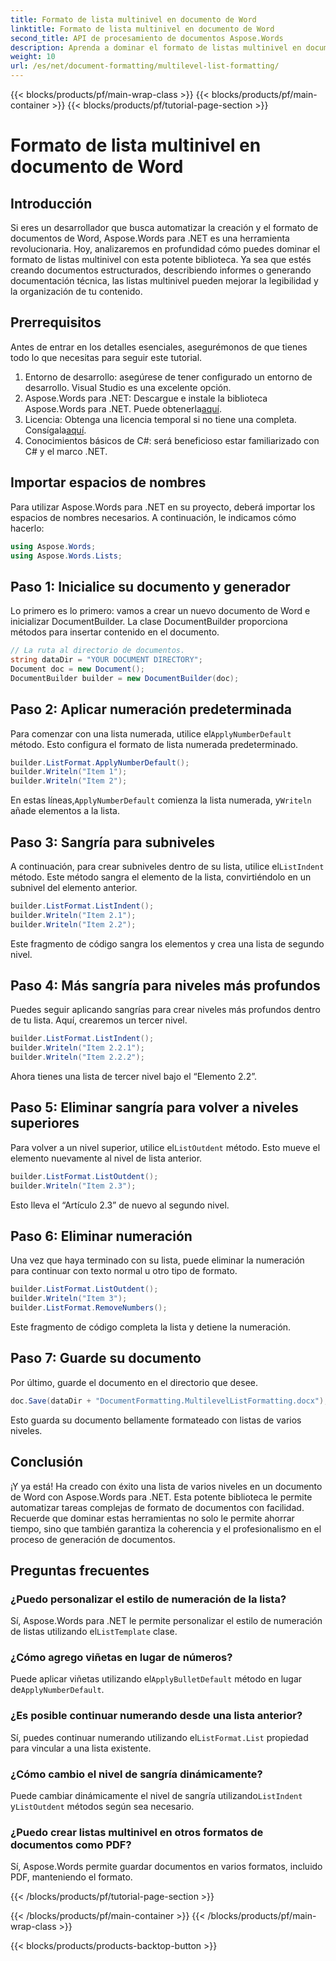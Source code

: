 ```yaml
---
title: Formato de lista multinivel en documento de Word
linktitle: Formato de lista multinivel en documento de Word
second_title: API de procesamiento de documentos Aspose.Words
description: Aprenda a dominar el formato de listas multinivel en documentos de Word con Aspose.Words para .NET con nuestra guía paso a paso. Mejore la estructura de los documentos sin esfuerzo.
weight: 10
url: /es/net/document-formatting/multilevel-list-formatting/
---
```


{{< blocks/products/pf/main-wrap-class >}}
{{< blocks/products/pf/main-container >}}
{{< blocks/products/pf/tutorial-page-section >}}

# Formato de lista multinivel en documento de Word

## Introducción

Si eres un desarrollador que busca automatizar la creación y el formato de documentos de Word, Aspose.Words para .NET es una herramienta revolucionaria. Hoy, analizaremos en profundidad cómo puedes dominar el formato de listas multinivel con esta potente biblioteca. Ya sea que estés creando documentos estructurados, describiendo informes o generando documentación técnica, las listas multinivel pueden mejorar la legibilidad y la organización de tu contenido.

## Prerrequisitos

Antes de entrar en los detalles esenciales, asegurémonos de que tienes todo lo que necesitas para seguir este tutorial.

1. Entorno de desarrollo: asegúrese de tener configurado un entorno de desarrollo. Visual Studio es una excelente opción.
2.  Aspose.Words para .NET: Descargue e instale la biblioteca Aspose.Words para .NET. Puede obtenerla[aquí](https://releases.aspose.com/words/net/).
3.  Licencia: Obtenga una licencia temporal si no tiene una completa. Consígala[aquí](https://purchase.aspose.com/temporary-license/).
4. Conocimientos básicos de C#: será beneficioso estar familiarizado con C# y el marco .NET.

## Importar espacios de nombres

Para utilizar Aspose.Words para .NET en su proyecto, deberá importar los espacios de nombres necesarios. A continuación, le indicamos cómo hacerlo:

```csharp
using Aspose.Words;
using Aspose.Words.Lists;
```

## Paso 1: Inicialice su documento y generador

Lo primero es lo primero: vamos a crear un nuevo documento de Word e inicializar DocumentBuilder. La clase DocumentBuilder proporciona métodos para insertar contenido en el documento.

```csharp
// La ruta al directorio de documentos.
string dataDir = "YOUR DOCUMENT DIRECTORY";
Document doc = new Document();
DocumentBuilder builder = new DocumentBuilder(doc);
```

## Paso 2: Aplicar numeración predeterminada

 Para comenzar con una lista numerada, utilice el`ApplyNumberDefault` método. Esto configura el formato de lista numerada predeterminado.

```csharp
builder.ListFormat.ApplyNumberDefault();
builder.Writeln("Item 1");
builder.Writeln("Item 2");
```

 En estas líneas,`ApplyNumberDefault` comienza la lista numerada, y`Writeln` añade elementos a la lista.

## Paso 3: Sangría para subniveles

 A continuación, para crear subniveles dentro de su lista, utilice el`ListIndent` método. Este método sangra el elemento de la lista, convirtiéndolo en un subnivel del elemento anterior.

```csharp
builder.ListFormat.ListIndent();
builder.Writeln("Item 2.1");
builder.Writeln("Item 2.2");
```

Este fragmento de código sangra los elementos y crea una lista de segundo nivel.

## Paso 4: Más sangría para niveles más profundos

Puedes seguir aplicando sangrías para crear niveles más profundos dentro de tu lista. Aquí, crearemos un tercer nivel.

```csharp
builder.ListFormat.ListIndent();
builder.Writeln("Item 2.2.1");
builder.Writeln("Item 2.2.2");
```

Ahora tienes una lista de tercer nivel bajo el “Elemento 2.2”.

## Paso 5: Eliminar sangría para volver a niveles superiores

 Para volver a un nivel superior, utilice el`ListOutdent` método. Esto mueve el elemento nuevamente al nivel de lista anterior.

```csharp
builder.ListFormat.ListOutdent();
builder.Writeln("Item 2.3");
```

Esto lleva el “Artículo 2.3” de nuevo al segundo nivel.

## Paso 6: Eliminar numeración

Una vez que haya terminado con su lista, puede eliminar la numeración para continuar con texto normal u otro tipo de formato.

```csharp
builder.ListFormat.ListOutdent();
builder.Writeln("Item 3");
builder.ListFormat.RemoveNumbers();
```

Este fragmento de código completa la lista y detiene la numeración.

## Paso 7: Guarde su documento

Por último, guarde el documento en el directorio que desee.

```csharp
doc.Save(dataDir + "DocumentFormatting.MultilevelListFormatting.docx");
```

Esto guarda su documento bellamente formateado con listas de varios niveles.

## Conclusión

¡Y ya está! Ha creado con éxito una lista de varios niveles en un documento de Word con Aspose.Words para .NET. Esta potente biblioteca le permite automatizar tareas complejas de formato de documentos con facilidad. Recuerde que dominar estas herramientas no solo le permite ahorrar tiempo, sino que también garantiza la coherencia y el profesionalismo en el proceso de generación de documentos.

## Preguntas frecuentes

### ¿Puedo personalizar el estilo de numeración de la lista?
 Sí, Aspose.Words para .NET le permite personalizar el estilo de numeración de listas utilizando el`ListTemplate` clase.

### ¿Cómo agrego viñetas en lugar de números?
 Puede aplicar viñetas utilizando el`ApplyBulletDefault` método en lugar de`ApplyNumberDefault`.

### ¿Es posible continuar numerando desde una lista anterior?
 Sí, puedes continuar numerando utilizando el`ListFormat.List` propiedad para vincular a una lista existente.

### ¿Cómo cambio el nivel de sangría dinámicamente?
 Puede cambiar dinámicamente el nivel de sangría utilizando`ListIndent` y`ListOutdent` métodos según sea necesario.

### ¿Puedo crear listas multinivel en otros formatos de documentos como PDF?
Sí, Aspose.Words permite guardar documentos en varios formatos, incluido PDF, manteniendo el formato.

{{< /blocks/products/pf/tutorial-page-section >}}

{{< /blocks/products/pf/main-container >}}
{{< /blocks/products/pf/main-wrap-class >}}

{{< blocks/products/products-backtop-button >}}
